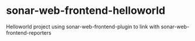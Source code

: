 # sonar-web-frontend-helloworld
Helloworld project using sonar-web-frontend-plugin to link with sonar-web-frontend-reporters
